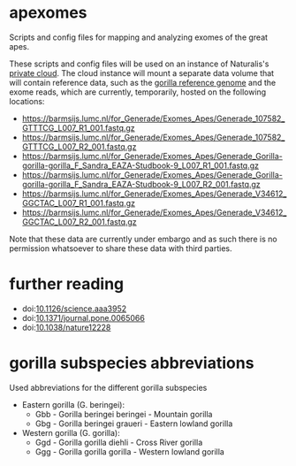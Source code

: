 # apexomes
Scripts and config files for mapping and analyzing exomes of the great apes.

These scripts and config files will be used on an instance of Naturalis's [private cloud](https://stack.naturalis.nl).
The cloud instance will mount a separate data volume that will contain reference data, such as the 
[gorilla reference genome](ftp://ftp.ncbi.nlm.nih.gov/genomes/all/GCF_000151905.1_gorGor3.1//GCF_000151905.1_gorGor3.1_assembly_structure/Primary_Assembly/assembled_chromosomes/FASTA) and the exome reads, which are currently, temporarily, hosted
on the following locations:

- https://barmsijs.lumc.nl/for_Generade/Exomes_Apes/Generade_107582_GTTTCG_L007_R1_001.fastq.gz
- https://barmsijs.lumc.nl/for_Generade/Exomes_Apes/Generade_107582_GTTTCG_L007_R2_001.fastq.gz
- https://barmsijs.lumc.nl/for_Generade/Exomes_Apes/Generade_Gorilla-gorilla-gorilla_F_Sandra_EAZA-Studbook-9_L007_R1_001.fastq.gz
- https://barmsijs.lumc.nl/for_Generade/Exomes_Apes/Generade_Gorilla-gorilla-gorilla_F_Sandra_EAZA-Studbook-9_L007_R2_001.fastq.gz
- https://barmsijs.lumc.nl/for_Generade/Exomes_Apes/Generade_V34612_GGCTAC_L007_R1_001.fastq.gz
- https://barmsijs.lumc.nl/for_Generade/Exomes_Apes/Generade_V34612_GGCTAC_L007_R2_001.fastq.gz

Note that these data are currently under embargo and as such there is no permission whatsoever to share these data with
third parties.

# further reading
- doi:[10.1126/science.aaa3952](http://dx.doi.org/10.1126/science.aaa3952)
- doi:[10.1371/journal.pone.0065066](http://dx.doi.org/10.1371/journal.pone.0065066)
- doi:[10.1038/nature12228](http://dx.doi.org/10.1038/nature12228)


# gorilla subspecies abbreviations 
Used abbreviations for the different gorilla subspecies
- Eastern gorilla (G. beringei):
  - Gbb - Gorilla beringei beringei - Mountain gorilla
  - Gbg - Gorilla beringei graueri - Eastern lowland gorilla
- Western gorilla (G. gorilla):
  - Ggd - Gorilla gorilla diehli - Cross River gorilla
  - Ggg - Gorilla gorilla gorilla - Western lowland gorilla
  
